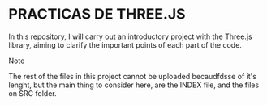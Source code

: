 # PRACTICAS DE THREE.JS 
In this repository, I will carry out an introductory project with the Three.js library, aiming to clarify the important points of each part of the code. 



> [!NOTE]
> The rest of the files in this project cannot be uploaded becaudfdsse of it's lenght, but the main thing to consider here, are the INDEX file, and the files on SRC folder.
  
